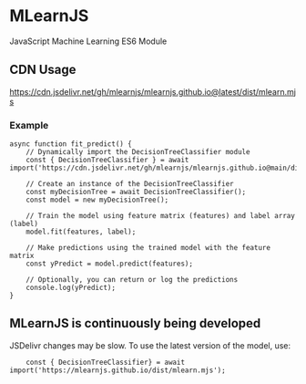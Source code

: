 # MLearnJS
JavaScript Machine Learning ES6 Module

## CDN Usage

https://cdn.jsdelivr.net/gh/mlearnjs/mlearnjs.github.io@latest/dist/mlearn.mjs

### Example
```
async function fit_predict() {
    // Dynamically import the DecisionTreeClassifier module
    const { DecisionTreeClassifier } = await import('https://cdn.jsdelivr.net/gh/mlearnjs/mlearnjs.github.io@main/dist/mlearn.mjs');
    
    // Create an instance of the DecisionTreeClassifier
    const myDecisionTree = await DecisionTreeClassifier(); 
    const model = new myDecisionTree();

    // Train the model using feature matrix (features) and label array (label)
    model.fit(features, label);

    // Make predictions using the trained model with the feature matrix
    const yPredict = model.predict(features);
  
    // Optionally, you can return or log the predictions
    console.log(yPredict);
}
```

## MLearnJS is continuously being developed

JSDelivr changes may be slow. To use the latest version of the model, use:

```
    const { DecisionTreeClassifier} = await import('https://mlearnjs.github.io/dist/mlearn.mjs');

```
